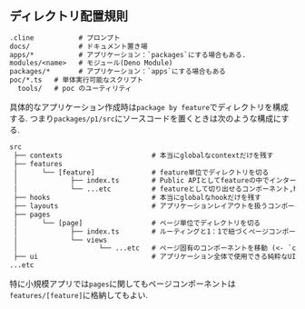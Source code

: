 ## ディレクトリ配置規則

```txt
.cline           # プロンプト
docs/            # ドキュメント置き場
apps/*           # アプリケーション：`packages`にする場合もある.
modules/<name>   # モジュール(Deno Module)
packages/*       # アプリケーション：`apps`にする場合もある
poc/*.ts   # 単体実行可能なスクリプト
  tools/   # poc のユーティリティ
```

具体的なアプリケーション作成時は`package by feature`でディレクトリを構成する.
つまり`packages/p1/src`にソースコードを置くときは次のような構成にする.

```txt
src
 ├── contexts                      # 本当にglobalなcontextだけを残す
 ├── features
 │      └── [feature]              # feature単位でディレクトリを切る
 │             ├── index.ts        # Public APIとしてfeatureの中でインターフェースとして定義する対象を外部にre-export
 │             └── ...etc          # featureとして切り出せるコンポーネント,hook,型定義などを移動 (<-`components/common`,`components/views`,...)
 ├── hooks                         # 本当にglobalなhookだけを残す
 ├── layouts                       # アプリケーションレイアウトを扱うコンポーネント (<-`components/base`)
 ├── pages
 │      └── [page]                 # ページ単位でディレクトリを切る
 │             ├── index.ts        # ルーティングと1：1で紐づくページコンポーネント
 │             └── views
 │                    └── ...etc   # ページ固有のコンポーネントを移動 (<- `components/views`)
 ├── ui                            # アプリケーション全体で使用できる純粋なUIコンポーネント (<-`components/common`)
...etc
```

特に小規模アプリでは`pages`に関してもページコンポーネントは`features/[feature]`に格納してもよい.
